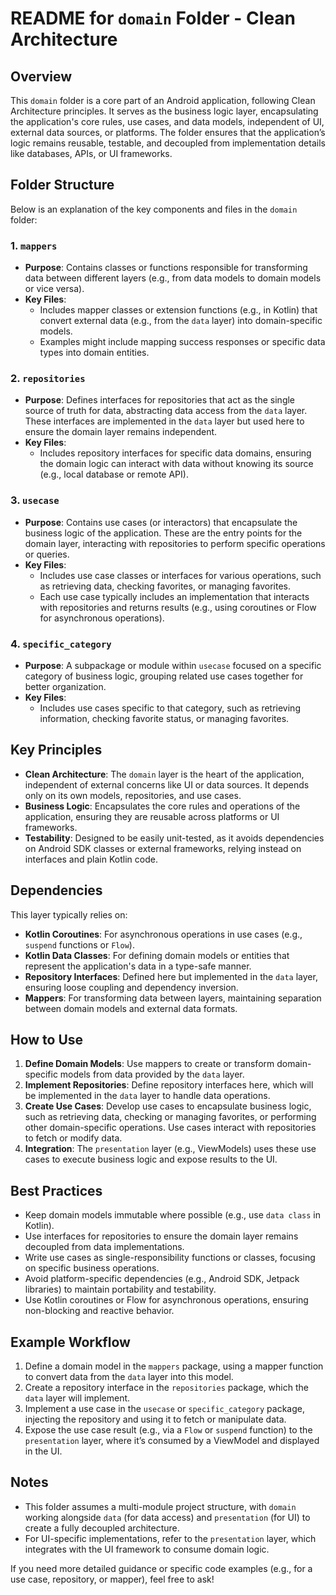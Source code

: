 # README for `domain` Folder - Clean Architecture

## Overview
This `domain` folder is a core part of an Android application, following Clean Architecture principles. It serves as the business logic layer, encapsulating the application's core rules, use cases, and data models, independent of UI, external data sources, or platforms. The folder ensures that the application’s logic remains reusable, testable, and decoupled from implementation details like databases, APIs, or UI frameworks.

## Folder Structure
Below is an explanation of the key components and files in the `domain` folder:

### 1. `mappers`
- **Purpose**: Contains classes or functions responsible for transforming data between different layers (e.g., from data models to domain models or vice versa).
- **Key Files**:
    - Includes mapper classes or extension functions (e.g., in Kotlin) that convert external data (e.g., from the `data` layer) into domain-specific models.
    - Examples might include mapping success responses or specific data types into domain entities.

### 2. `repositories`
- **Purpose**: Defines interfaces for repositories that act as the single source of truth for data, abstracting data access from the `data` layer. These interfaces are implemented in the `data` layer but used here to ensure the domain layer remains independent.
- **Key Files**:
    - Includes repository interfaces for specific data domains, ensuring the domain logic can interact with data without knowing its source (e.g., local database or remote API).

### 3. `usecase`
- **Purpose**: Contains use cases (or interactors) that encapsulate the business logic of the application. These are the entry points for the domain layer, interacting with repositories to perform specific operations or queries.
- **Key Files**:
    - Includes use case classes or interfaces for various operations, such as retrieving data, checking favorites, or managing favorites.
    - Each use case typically includes an implementation that interacts with repositories and returns results (e.g., using coroutines or Flow for asynchronous operations).

### 4. `specific_category`
- **Purpose**: A subpackage or module within `usecase` focused on a specific category of business logic, grouping related use cases together for better organization.
- **Key Files**:
    - Includes use cases specific to that category, such as retrieving information, checking favorite status, or managing favorites.

## Key Principles
- **Clean Architecture**: The `domain` layer is the heart of the application, independent of external concerns like UI or data sources. It depends only on its own models, repositories, and use cases.
- **Business Logic**: Encapsulates the core rules and operations of the application, ensuring they are reusable across platforms or UI frameworks.
- **Testability**: Designed to be easily unit-tested, as it avoids dependencies on Android SDK classes or external frameworks, relying instead on interfaces and plain Kotlin code.

## Dependencies
This layer typically relies on:
- **Kotlin Coroutines**: For asynchronous operations in use cases (e.g., `suspend` functions or `Flow`).
- **Kotlin Data Classes**: For defining domain models or entities that represent the application's data in a type-safe manner.
- **Repository Interfaces**: Defined here but implemented in the `data` layer, ensuring loose coupling and dependency inversion.
- **Mappers**: For transforming data between layers, maintaining separation between domain models and external data formats.

## How to Use
1. **Define Domain Models**: Use mappers to create or transform domain-specific models from data provided by the `data` layer.
2. **Implement Repositories**: Define repository interfaces here, which will be implemented in the `data` layer to handle data operations.
3. **Create Use Cases**: Develop use cases to encapsulate business logic, such as retrieving data, checking or managing favorites, or performing other domain-specific operations. Use cases interact with repositories to fetch or modify data.
4. **Integration**: The `presentation` layer (e.g., ViewModels) uses these use cases to execute business logic and expose results to the UI.

## Best Practices
- Keep domain models immutable where possible (e.g., use `data class` in Kotlin).
- Use interfaces for repositories to ensure the domain layer remains decoupled from data implementations.
- Write use cases as single-responsibility functions or classes, focusing on specific business operations.
- Avoid platform-specific dependencies (e.g., Android SDK, Jetpack libraries) to maintain portability and testability.
- Use Kotlin coroutines or Flow for asynchronous operations, ensuring non-blocking and reactive behavior.

## Example Workflow
1. Define a domain model in the `mappers` package, using a mapper function to convert data from the `data` layer into this model.
2. Create a repository interface in the `repositories` package, which the `data` layer will implement.
3. Implement a use case in the `usecase` or `specific_category` package, injecting the repository and using it to fetch or manipulate data.
4. Expose the use case result (e.g., via a `Flow` or `suspend` function) to the `presentation` layer, where it’s consumed by a ViewModel and displayed in the UI.

## Notes
- This folder assumes a multi-module project structure, with `domain` working alongside `data` (for data access) and `presentation` (for UI) to create a fully decoupled architecture.
- For UI-specific implementations, refer to the `presentation` layer, which integrates with the UI framework to consume domain logic.

If you need more detailed guidance or specific code examples (e.g., for a use case, repository, or mapper), feel free to ask!
